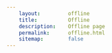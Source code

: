 ```yaml
---
	layout:			offline
	title:			Offline
	description:	Offline page
	permalink:		offline.html
	sitemap:		false
---
```

